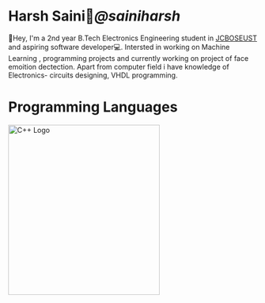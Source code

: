 # Harsh Saini:boy:_*@sainiharsh*_

👋Hey, I'm a 2nd year B.Tech Electronics Engineering student in [JCBOSEUST](https://jcboseust.ac.in/) and aspiring software developer:computer:.
Intersted in working on Machine Learning , programming projects and currently working on project of face emoition dectection. 
Apart from computer field i have knowledge of Electronics- circuits designing, VHDL programming.

# Programming Languages
<img src="https://raw.githubusercontent.com/isocpp/logos/master/cpp_logo.png" alt="C++ Logo" width="306" height="344" />




                                          
                                           



<!--
**sainiharsh/sainiharsh** is a ✨ _special_ ✨ repository because its `README.md` (this file) appears on your GitHub profile.

Here are some ideas to get you started:

- 🔭 I’m currently working on ...
- 🌱 I’m currently learning ...
- 👯 I’m looking to collaborate on ...
- 🤔 I’m looking for help with ...
- 💬 Ask me about ...
- 📫 How to reach me: ...
- 😄 Pronouns: ...
- ⚡ Fun fact: ...
-->
